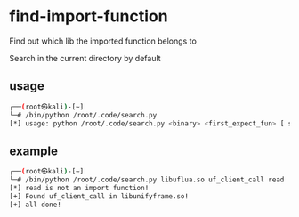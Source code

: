 # find-import-function
Find out which lib the imported function belongs to

Search in the current directory by default

## usage
```sh
┌──(root㉿kali)-[~]
└─# /bin/python /root/.code/search.py
[*] usage: python /root/.code/search.py <binary> <first_expect_fun> [ second_expect_fun ...]
```

## example
```sh
┌──(root㉿kali)-[~]
└─# /bin/python /root/.code/search.py libuflua.so uf_client_call read
[*] read is not an import function!
[+] Found uf_client_call in libunifyframe.so!
[+] all done!
```
